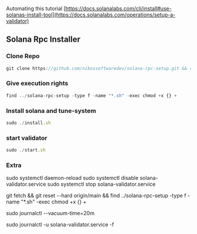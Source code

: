 Automating this tutorial
[https://docs.solanalabs.com/cli/install#use-solanas-install-tool](https://docs.solanalabs.com/operations/setup-a-validator)

## Solana Rpc Installer

### Clone Repo

```js
git clone https://github.com/nikossoftwaredev/solana-rpc-setup.git && cd solana-rpc-setup
```

### Give execution rights

```js
find ../solana-rpc-setup -type f -name "*.sh" -exec chmod +x {} +
```

### Install solana and tune-system

```js
sudo ./install.sh
```

### start validator

```js
sudo ./start.sh
```

### Extra

sudo systemctl daemon-reload
sudo systemctl disable solana-validator.service
sudo systemctl stop solana-validator.service

git fetch && git reset --hard origin/main && find ../solana-rpc-setup -type f -name "\*.sh" -exec chmod +x {} +

sudo journalctl --vacuum-time=20m

sudo journalctl -u solana-validator.service -f
